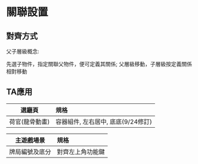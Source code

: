 # 關聯設置

## 對齊方式

父子層級概念:

先選子物件，指定關聯父物件，便可定義其關係; 父層級移動，子層級按定義關係相對移動

## TA應用

| 選廳頁 | 規格 |
| :---: | :--- |
| 荷官\(龍骨動畫\) | 容器組件, 左右居中, 底底\(9/24修訂\) |

| 主遊戲場景 | 規格 |
| :---: | :--- |
| 牌局編號及底分 | 對齊左上角功能鍵                                 |

